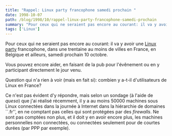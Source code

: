 ```yaml
---
title: "Rappel: Linux party francophone samedi prochain "
date: 1998-10-07
path: /blog/1998/10/rappel-linux-party-francophone-samedi-prochain
summary: "Pour ceux qui ne seraient pas encore au courant: il va y avoir une Linux party francophone, dans une trentaine au moins de villes en France, en Belgique et ailleurs, samedi prochain 10 octobre."
tags: ['Linux']
---
```


<P>
Pour ceux qui ne seraient pas encore au courant: il va y avoir une
<A HREF="http://www.aful.org/linux-party/">Linux party</A> francophone,
dans une trentaine au moins de villes en France, en Belgique et ailleurs,
samedi prochain 10 octobre.
</P>

<P>
Vous pouvez encore aider, en faisant de la pub pour l'évênement ou en y
participant directement le jour venu.
</P>

<P>
Question qui n'a rien à voir (mais en fait si): combien y a-t-il
d'utilisateurs de Linux en France?
</P>

<P>
Ce n'est pas évident d'y répondre, mais selon un sondage (à l'aide de
<EM>queso</EM>) que j'ai réalisé récemment, il y a au moins 50000 machines
sous Linux connectées dans la journée à Internet dans la hiérarchie de
domaines ``.fr'', en ne comptant pas celles qui sont protégées par des
<EM>firewalls</EM>. Ne sont pas comptées non plus, et il doit y en avoir encore
plus, les machines personnelles non connectées, ou connectées seulement
pour de courtes durées (par PPP par exemple).
</P>


